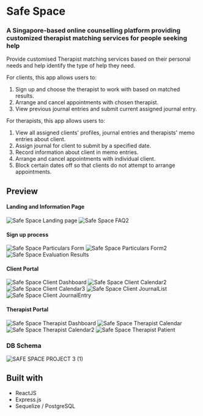 # Safe Space
### A Singapore-based online counselling platform providing customized therapist matching services for people seeking help
Provide customised Therapist matching services based on their personal needs and help identify the type of help they need.


For clients, this app allows users to:
1. Sign up and choose the therapist to work with based on matched results.
2. Arrange and cancel appointments with chosen therapist.
3. View previous journal entries and submit current assigned journal entry.


For therapists, this app allows users to:
1. View all assigned clients' profiles, journal entries and therapists' memo entries about client.
2. Assign journal for client to submit by a specified date.
3. Record information about client in memo entries.
4. Arrange and cancel appointments with individual client.
5. Block certain dates off so that clients do not attempt to arrange appointments.


## Preview

#### Landing and Information Page
![Safe Space Landing page](https://user-images.githubusercontent.com/105807323/201477450-590909f0-8c52-4131-bbcb-89c0364e4d0f.png)
![Safe Space FAQ2](https://user-images.githubusercontent.com/105807323/201477459-5203d955-b28c-4d61-8107-2bb14dbb78e7.png)

#### Sign up process
![Safe Space Particulars Form](https://user-images.githubusercontent.com/105807323/201477586-4295da6c-a397-4d83-8afe-036b9d755094.png)
![Safe Space Particulars Form2](https://user-images.githubusercontent.com/105807323/201477588-1d8cb3db-2404-465a-a79d-c31ad920cf89.png)
![Safe Space Evaluation Results](https://user-images.githubusercontent.com/105807323/201477638-795a6eba-a93a-4ebb-a16b-7f377116e6b3.png)

#### Client Portal
![Safe Space Client Dashboard](https://user-images.githubusercontent.com/105807323/201477511-a97e8f5c-8eaa-4c46-9795-f99ff4eafe0e.png)
![Safe Space Client Calendar2](https://user-images.githubusercontent.com/105807323/201477538-8d60e156-ec2e-4778-8695-4499beb5334e.png)
![Safe Space Client Calendar3](https://user-images.githubusercontent.com/105807323/201477540-109759de-bd8f-4b29-85c9-ff59e927c40e.png)
![Safe Space Client JournalList](https://user-images.githubusercontent.com/105807323/201477548-79a272aa-b09a-4eb3-8085-4caa512b04d0.png)
![Safe Space Client JournalEntry](https://user-images.githubusercontent.com/105807323/201477708-0ad35a14-cf1f-4f38-a2a8-2116924ce567.png)

#### Therapist Portal
![Safe Space Therapist Dashboard](https://user-images.githubusercontent.com/105807323/201477653-133b403f-ecfa-44d3-ad0b-985d13438083.png)
![Safe Space Therapist Calendar](https://user-images.githubusercontent.com/105807323/201477657-6e40352b-c8bb-4bf3-9f59-be72a7e2811c.png)
![Safe Space Therapist Calendar2](https://user-images.githubusercontent.com/105807323/201477663-c217042f-67a5-4a01-b9d5-e1b3ed629c48.png)
![Safe Space Therapist Patient](https://user-images.githubusercontent.com/105807323/201477666-6b05de8e-67fb-404d-af16-84a7ae1361e1.png)

### DB Schema
![SAFE SPACE PROJECT 3 (1)](https://user-images.githubusercontent.com/105807323/201513020-84191130-6602-4dcc-8713-fcd616612830.png)


## Built with

- ReactJS
- Express.js
- Sequelize / PostgreSQL

